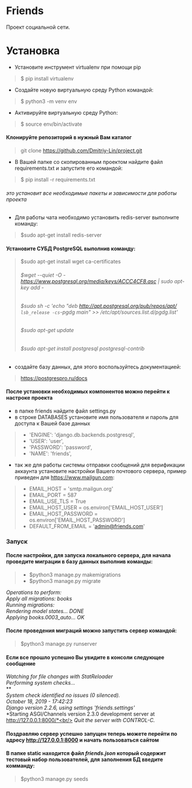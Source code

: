# Friends
Проект социальной сети.
# Установка
- Установите инструмент virtualenv при помощи pip
>$ pip install virtualenv
- Создайте новую виртуальную среду Python командой:
>$ python3 -m venv env
- Активируйте виртуальную среду Python:
>$ source env/bin/activate
#### Клонируйте репозиторий в нужный Вам каталог 
>git clone https://github.com/Dmitriy-Lin/project.git
- В Вашей папке со скопированным проектом найдите файл requirements.txt и запустите его командой:  
>$ pip install -r requirements.txt
###### это установит все необходимые пакеты и зависимости для работы проекта
- Для работы чата необходимо установить redis-server выполните команду:
>$sudo apt-get install redis-server
#### Установите СУБД PostgreSQL выполнив команду:
>$sudo apt-get install wget ca-certificates
>###### $wget --quiet -O - https://www.postgresql.org/media/keys/ACCC4CF8.asc | sudo apt-key add -
>###### $sudo sh -c 'echo "deb http://apt.postgresql.org/pub/repos/apt/ `lsb_release -cs`-pgdg main" >> /etc/apt/sources.list.d/pgdg.list'
>###### $sudo apt-get update
>###### $sudo apt-get install postgresql postgresql-contrib
- создайте базу данных, для этого воспользуйтесь документацией:
>https://postgrespro.ru/docs
#### После установки необходимых компонентов можно перейти к настроке проекта
- в папке friends найдите файл settings.py
- в строке DATABASES установите имя пользователя и пароль для доступа к Вашей базе данных
>- 'ENGINE': 'django.db.backends.postgresql',
>- 'USER': 'user',
>- 'PASSWORD': 'password',
>- 'NAME': 'friends',
- так же для работы системы отправки сообщений для верификации аккаунта установите настройки Вашего почтового сервера, пример приведен для https://www.mailgun.com:
>- EMAIL_HOST = 'smtp.mailgun.org'
>- EMAIL_PORT = 587
>- EMAIL_USE_TLS = True
>- EMAIL_HOST_USER = os.environ['EMAIL_HOST_USER']
>- EMAIL_HOST_PASSWORD = os.environ['EMAIL_HOST_PASSWORD']
>- DEFAULT_FROM_EMAIL = 'admin@friends.com'
### Запуск
#### После настройки, для запуска локального сервера, для начала проведите миграции в базу данных выполнив команды:
>- $python3 manage.py makemigrations
>- $python3 manage.py migrate

*Operations to perform:*<br/>
*Apply all migrations: books*<br/> 
*Running migrations:*<br/>
*Rendering model states... DONE*<br/>
*Applying books.0003_auto... OK*<br/>

#### После проведения миграций можно запустить сервер командой:
> $python3 manage.py runserver
#### Если все прошло успешно Вы увидите в консоли следующее сообщение
*Watching for file changes with StatReloader*<br/>
*Performing system checks...*<br/>
**<br/>
*System check identified no issues (0 silenced).*<br/>
*October 18, 2019 - 17:42:23*<br/>
*Django version 2.2.6, using settings 'friends.settings'*<br/>
*Starting ASGI/Channels version 2.3.0 development server at http://127.0.0.1:8000/*<br/>
*Quit the server with CONTROL-C.*<br/>
#### Поздравляю сервер успешно запущен теперь можете перейти по адресу http://127.0.0.1:8000 и начать пользоваться сайтом
#### В папке static находится файл *friends.json* который содержит тестовый набор пользователей, для заполнения БД введите комманду:
>$python3 manage.py seeds

